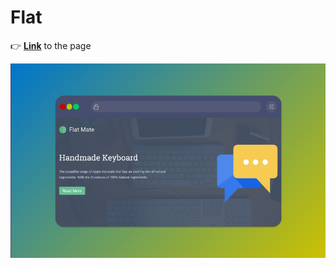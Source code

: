 # Flat 
:point_right: [**Link**](https://pink-eye.github.io/Flat/index.html) to the page

![logo](Flat_mockup.png)
